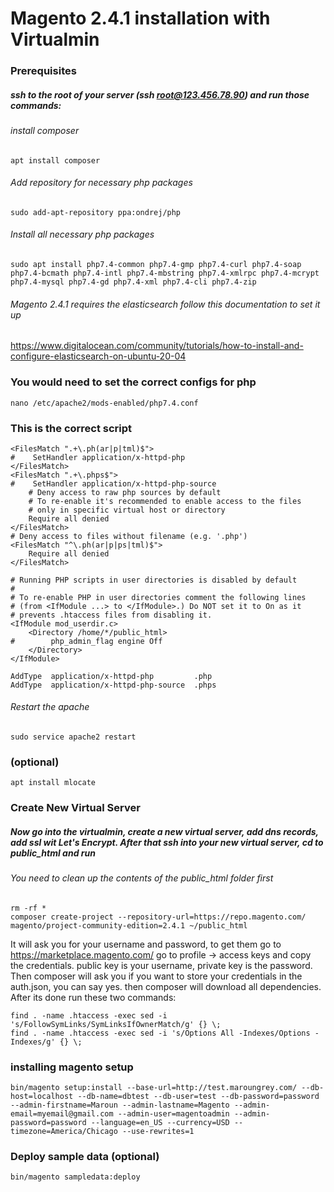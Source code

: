 # Magento 2.4.1 installation with Virtualmin

### Prerequisites

##### ssh to the root of your server (ssh root@123.456.78.90) and run those commands:
###### install composer
`apt install composer`
###### Add repository for necessary php packages
`sudo add-apt-repository ppa:ondrej/php`
###### Install all necessary php packages
`sudo apt install php7.4-common php7.4-gmp php7.4-curl php7.4-soap php7.4-bcmath php7.4-intl php7.4-mbstring php7.4-xmlrpc php7.4-mcrypt php7.4-mysql php7.4-gd php7.4-xml php7.4-cli php7.4-zip`
###### Magento 2.4.1 requires the elasticsearch follow this documentation to set it up
https://www.digitalocean.com/community/tutorials/how-to-install-and-configure-elasticsearch-on-ubuntu-20-04

### You would need to set the correct configs for php
`nano /etc/apache2/mods-enabled/php7.4.conf`
### This is the correct script

```
<FilesMatch ".+\.ph(ar|p|tml)$">
#    SetHandler application/x-httpd-php
</FilesMatch>
<FilesMatch ".+\.phps$">
#    SetHandler application/x-httpd-php-source
    # Deny access to raw php sources by default
    # To re-enable it's recommended to enable access to the files
    # only in specific virtual host or directory
    Require all denied
</FilesMatch>
# Deny access to files without filename (e.g. '.php')
<FilesMatch "^\.ph(ar|p|ps|tml)$">
    Require all denied
</FilesMatch>

# Running PHP scripts in user directories is disabled by default
# 
# To re-enable PHP in user directories comment the following lines
# (from <IfModule ...> to </IfModule>.) Do NOT set it to On as it
# prevents .htaccess files from disabling it.
<IfModule mod_userdir.c>
    <Directory /home/*/public_html>
#        php_admin_flag engine Off
    </Directory>
</IfModule>

AddType  application/x-httpd-php         .php
AddType  application/x-httpd-php-source  .phps
```

###### Restart the apache
`sudo service apache2 restart`





### (optional)
`apt install mlocate`



### Create New Virtual Server

##### Now go into the virtualmin, create a new virtual server, add dns records, add ssl wit Let's Encrypt. After that ssh into your new virtual server, cd to public_html and run
###### You need to clean up the contents of the public_html folder first
```
rm -rf *
composer create-project --repository-url=https://repo.magento.com/ magento/project-community-edition=2.4.1 ~/public_html
```
It will ask you for your username and password, to get them go to https://marketplace.magento.com/ go to profile -> access keys and copy the credentials. public key is your username, private key is the password. Then composer will ask you if you want to store your credentials in the auth.json, you can say yes. then composer will download all dependencies. After its done run these two commands:

```
find . -name .htaccess -exec sed -i 's/FollowSymLinks/SymLinksIfOwnerMatch/g' {} \;
find . -name .htaccess -exec sed -i 's/Options All -Indexes/Options -Indexes/g' {} \;
```

### installing magento setup 
`bin/magento setup:install --base-url=http://test.maroungrey.com/ --db-host=localhost --db-name=dbtest --db-user=test --db-password=password --admin-firstname=Maroun --admin-lastname=Magento --admin-email=myemail@gmail.com --admin-user=magentoadmin --admin-password=password --language=en_US --currency=USD --timezone=America/Chicago --use-rewrites=1`
### Deploy sample data (optional)
`bin/magento sampledata:deploy`


